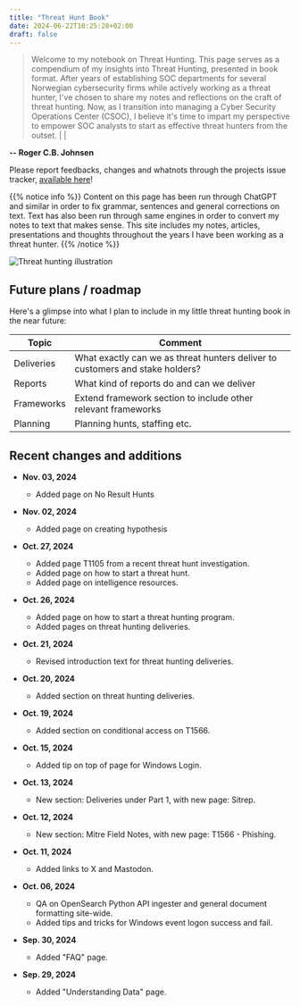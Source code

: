 ```yaml
---
title: "Threat Hunt Book"
date: 2024-06-22T10:25:28+02:00
draft: false
---
```


> Welcome to my notebook on Threat Hunting. This page serves as a compendium of my insights into Threat Hunting, presented in book format. After years of establishing SOC departments for several Norwegian cybersecurity firms while actively working as a threat hunter, I've chosen to share my notes and reflections on the craft of threat hunting. Now, as I transition into managing a Cyber Security Operations Center (CSOC), I believe it's time to impart my perspective to empower SOC analysts to start as effective threat hunters from the outset. | |

**-- Roger C.B. Johnsen**

Please report feedbacks, changes and whatnots through the projects issue tracker, [available here](https://github.com/rjohnsen/threathunting-book/issues)!

{{% notice info %}}
Content on this page has been run through ChatGPT and similar in order to fix grammar, sentences and general corrections on text. Text has also been run through same engines in order to convert my notes to text that makes sense. This site includes my notes, articles, presentations and thoughts throughout the years I have been working as a threat hunter.
{{% /notice %}}

![Threat hunting illustration](/images/mainpage-illustration-small.png)

## Future plans / roadmap

Here's a glimpse into what I plan to include in my little threat hunting book in the near future: 

| Topic | Comment |
| ----- | ------------ |
| Deliveries | What exactly can we as threat hunters deliver to customers and stake holders? |
| Reports | What kind of reports do and can we deliver |
| Frameworks | Extend framework section to include other relevant frameworks |
| Planning | Planning hunts, staffing etc. | 

## Recent changes and additions

- **Nov. 03, 2024**
  - Added page on No Result Hunts

- **Nov. 02, 2024**
  - Added page on creating hypothesis

- **Oct. 27, 2024**
  - Added page T1105 from a recent threat hunt investigation.
  - Added page on how to start a threat hunt.
  - Added page on intelligence resources.

- **Oct. 26, 2024**
  - Added page on how to start a threat hunting program.
  - Added pages on threat hunting deliveries.

- **Oct. 21, 2024**
  - Revised introduction text for threat hunting deliveries.

- **Oct. 20, 2024**
  - Added section on threat hunting deliveries.

- **Oct. 19, 2024**
  - Added section on conditional access on T1566.

- **Oct. 15, 2024**
  - Added tip on top of page for Windows Login.

- **Oct. 13, 2024**
  - New section: Deliveries under Part 1, with new page: Sitrep.

- **Oct. 12, 2024**
  - New section: Mitre Field Notes, with new page: T1566 - Phishing.

- **Oct. 11, 2024**
  - Added links to X and Mastodon.

- **Oct. 06, 2024**
  - QA on OpenSearch Python API ingester and general document formatting site-wide.
  - Added tips and tricks for Windows event logon success and fail.

- **Sep. 30, 2024**
  - Added "FAQ" page.

- **Sep. 29, 2024**
  - Added "Understanding Data" page.



